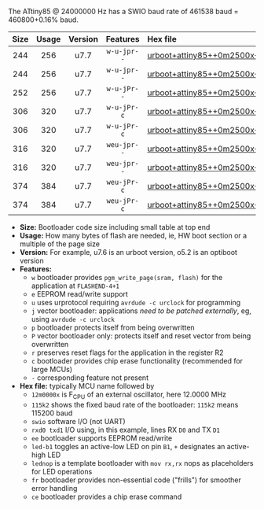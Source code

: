 The ATtiny85 @ 24000000 Hz has a SWIO baud rate of 461538 baud = 460800+0.16% baud.

|Size|Usage|Version|Features|Hex file|
|:-:|:-:|:-:|:-:|:--|
|244|256|u7.7|`w-u-jpr--`|[urboot+attiny85++0m2500x++++4k8_swio_rxb4_txb3_led+b1.hex](https://raw.githubusercontent.com/stefanrueger/urboot.hex/main/mcus/attiny85/external_oscillator/fcpu++0m2500_Hz/br++++4k8_bps/urboot+attiny85++0m2500x++++4k8_swio_rxb4_txb3_led+b1.hex)|
|244|256|u7.7|`w-u-jpr--`|[urboot+attiny85++0m2500x++++4k8_swio_rxb4_txb3_lednop.hex](https://raw.githubusercontent.com/stefanrueger/urboot.hex/main/mcus/attiny85/external_oscillator/fcpu++0m2500_Hz/br++++4k8_bps/urboot+attiny85++0m2500x++++4k8_swio_rxb4_txb3_lednop.hex)|
|252|256|u7.7|`w-u-jPr--`|[urboot+attiny85++0m2500x++++4k8_swio_rxb4_txb3.hex](https://raw.githubusercontent.com/stefanrueger/urboot.hex/main/mcus/attiny85/external_oscillator/fcpu++0m2500_Hz/br++++4k8_bps/urboot+attiny85++0m2500x++++4k8_swio_rxb4_txb3.hex)|
|306|320|u7.7|`w-u-jPr-c`|[urboot+attiny85++0m2500x++++4k8_swio_rxb4_txb3_led+b1_fr_ce.hex](https://raw.githubusercontent.com/stefanrueger/urboot.hex/main/mcus/attiny85/external_oscillator/fcpu++0m2500_Hz/br++++4k8_bps/urboot+attiny85++0m2500x++++4k8_swio_rxb4_txb3_led+b1_fr_ce.hex)|
|306|320|u7.7|`w-u-jPr-c`|[urboot+attiny85++0m2500x++++4k8_swio_rxb4_txb3_lednop_fr_ce.hex](https://raw.githubusercontent.com/stefanrueger/urboot.hex/main/mcus/attiny85/external_oscillator/fcpu++0m2500_Hz/br++++4k8_bps/urboot+attiny85++0m2500x++++4k8_swio_rxb4_txb3_lednop_fr_ce.hex)|
|316|320|u7.7|`weu-jpr--`|[urboot+attiny85++0m2500x++++4k8_swio_rxb4_txb3_ee_led+b1.hex](https://raw.githubusercontent.com/stefanrueger/urboot.hex/main/mcus/attiny85/external_oscillator/fcpu++0m2500_Hz/br++++4k8_bps/urboot+attiny85++0m2500x++++4k8_swio_rxb4_txb3_ee_led+b1.hex)|
|316|320|u7.7|`weu-jpr--`|[urboot+attiny85++0m2500x++++4k8_swio_rxb4_txb3_ee_lednop.hex](https://raw.githubusercontent.com/stefanrueger/urboot.hex/main/mcus/attiny85/external_oscillator/fcpu++0m2500_Hz/br++++4k8_bps/urboot+attiny85++0m2500x++++4k8_swio_rxb4_txb3_ee_lednop.hex)|
|374|384|u7.7|`weu-jPr-c`|[urboot+attiny85++0m2500x++++4k8_swio_rxb4_txb3_ee_led+b1_fr_ce.hex](https://raw.githubusercontent.com/stefanrueger/urboot.hex/main/mcus/attiny85/external_oscillator/fcpu++0m2500_Hz/br++++4k8_bps/urboot+attiny85++0m2500x++++4k8_swio_rxb4_txb3_ee_led+b1_fr_ce.hex)|
|374|384|u7.7|`weu-jPr-c`|[urboot+attiny85++0m2500x++++4k8_swio_rxb4_txb3_ee_lednop_fr_ce.hex](https://raw.githubusercontent.com/stefanrueger/urboot.hex/main/mcus/attiny85/external_oscillator/fcpu++0m2500_Hz/br++++4k8_bps/urboot+attiny85++0m2500x++++4k8_swio_rxb4_txb3_ee_lednop_fr_ce.hex)|

- **Size:** Bootloader code size including small table at top end
- **Usage:** How many bytes of flash are needed, ie, HW boot section or a multiple of the page size
- **Version:** For example, u7.6 is an urboot version, o5.2 is an optiboot version
- **Features:**
  + `w` bootloader provides `pgm_write_page(sram, flash)` for the application at `FLASHEND-4+1`
  + `e` EEPROM read/write support
  + `u` uses urprotocol requiring `avrdude -c urclock` for programming
  + `j` vector bootloader: applications *need to be patched externally*, eg, using `avrdude -c urclock`
  + `p` bootloader protects itself from being overwritten
  + `P` vector bootloader only: protects itself and reset vector from being overwritten
  + `r` preserves reset flags for the application in the register R2
  + `c` bootloader provides chip erase functionality (recommended for large MCUs)
  + `-` corresponding feature not present
- **Hex file:** typically MCU name followed by
  + `12m0000x` is F<sub>CPU</sub> of an external oscillator, here 12.0000 MHz
  + `115k2` shows the fixed baud rate of the bootloader: `115k2` means 115200 baud
  + `swio` software I/O (not UART)
  + `rxd0 txd1` I/O using, in this example, lines RX `D0` and TX `D1`
  + `ee` bootloader supports EEPROM read/write
  + `led-b1` toggles an active-low LED on pin `B1`, `+` designates an active-high LED
  + `lednop` is a template bootloader with `mov rx,rx` nops as placeholders for LED operations
  + `fr` bootloader provides non-essential code ("frills") for smoother error handling
  + `ce` bootloader provides a chip erase command
